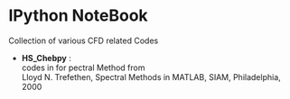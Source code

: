 # IPython NoteBook 
Collection of various CFD related Codes  
* **HS_Chebpy** :  
codes in for pectral Method from  
Lloyd N. Trefethen, Spectral Methods in MATLAB, SIAM, Philadelphia, 2000


